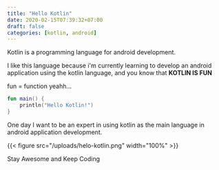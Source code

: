 ```yaml
---
title: "Hello Kotlin"
date: 2020-02-15T07:39:32+07:00
draft: false
categories: [kotlin, android]
---
```


Kotlin is a programming language for android development.<!--more-->

I like this language because i'm currently learning to develop an android application using the kotlin language, and you know that **KOTLIN IS FUN**

fun = function yeahh...

```kotlin
fun main() {
    println("Hello Kotlin!")
}
```

One day I want to be an expert in using kotlin as the main language in android application development.

{{< figure src="/uploads/helo-kotlin.png" width="100%" >}}

Stay Awesome and Keep Coding